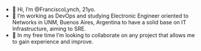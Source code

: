 - 👋 Hi, I’m @FranciscoLynch, 21yo. 
- 🌱 I’m working as DevOps and studying Electronic Engineer oriented to Networks in UNM, Buenos Aires, Argentina to have a solid base on IT Infrastructure, aiming to SRE.
- 💞️ In my free time I’m looking to collaborate on any project that allows me to gain experience and improve.
<!---
FranciscoLynch/FranciscoLynch is a ✨ special ✨ repository because its `README.md` (this file) appears on your GitHub profile.
You can click the Preview link to take a look at your changes.
--->
